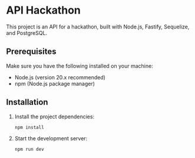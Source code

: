 # API Hackathon

This project is an API for a hackathon, built with Node.js, Fastify, Sequelize, and PostgreSQL.

## Prerequisites

Make sure you have the following installed on your machine:

- Node.js (version 20.x recommended)
- npm (Node.js package manager)

## Installation

1. Install the project dependencies:
   ```bash
   npm install
   ```

2. Start the development server:
   ```bash
   npm run dev
   ```
